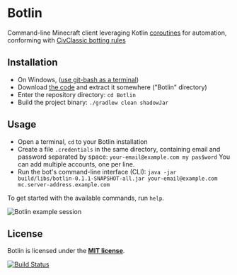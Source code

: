# Botlin

Command-line Minecraft client leveraging Kotlin [coroutines](https://kotlinlang.org/docs/reference/coroutines-overview.html) for automation, conforming with [CivClassic botting rules](https://www.reddit.com/r/civclassics/wiki/rules#wiki_botting)

## Installation

- On Windows, ([use git-bash as a terminal](https://gitforwindows.org/))
- Download [the code](https://github.com/Gjum/Botlin/archive/master.zip) and extract it somewhere ("Botlin" directory)
- Enter the repository directory: `cd Botlin`
- Build the project binary: `./gradlew clean shadowJar`

## Usage

- Open a terminal, `cd` to your Botlin installation
- Create a file `.credentials` in the same directory, containing email and password separated by space: `your-email@example.com my pas$word`
    You can add multiple accounts, one per line.
- Run the bot's command-line interface (CLI): `java -jar build/libs/botlin-0.1.1-SNAPSHOT-all.jar your-email@example.com mc.server-address.example.com`

To get started with the available commands, run `help`.

![Botlin example session](https://i.imgur.com/eJ2Iai2.png)

## License

Botlin is licensed under the **[MIT license](http://www.opensource.org/licenses/mit-license.html)**.

[![Build Status](https://travis-ci.org/Gjum/Botlin.svg?branch=master)](https://travis-ci.org/Gjum/Botlin)
